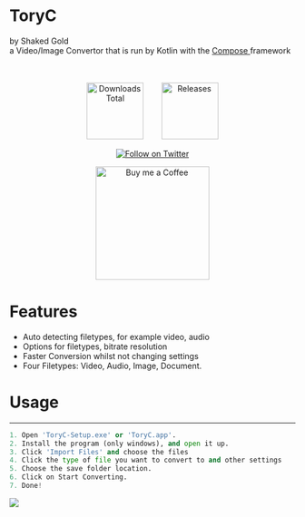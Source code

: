 # ToryC
by Shaked Gold <br>
a Video/Image Convertor that is run by Kotlin with the <a href="https://github.com/JetBrains/compose-jb" target="blank">Compose </a>framework<br>
<br>
<br>
<p align="center">
  <img src="https://img.shields.io/github/downloads/ShakedGold/Tory-C/total?color=lime" width="100" alt="Downloads Total"/>
  &nbsp&nbsp&nbsp&nbsp&nbsp&nbsp
  <a href="https://github.com/ShakedGold/Tory-C/releases/latest">
    <img src="https://img.shields.io/github/v/release/ShakedGold/Tory-C" width="100" alt="Releases"/>
  </a>
</p>
<p align="center">
  <a href="https://twitter.com/ShakedGold_" target="blank">
  <img src="https://img.shields.io/badge/ShakedGold_-1da1f2?style=for-the-badge&labelColor=1da1f2&color=1da1f2&logo=twitter&logoColor=white&label=Follow" alt="Follow on Twitter"/>
  </a>
</p>
<p align="center">
  <a href="https://ko-fi.com/shakedgold" target="blank">
  <img src="https://pedalingastronomer.files.wordpress.com/2021/07/bmc-button.png" width="200" alt="Buy me a Coffee"/>
    
  </a>
</p>

# Features
* Auto detecting filetypes, for example video, audio
* Options for filetypes, bitrate resolution
* Faster Conversion whilst not changing settings
* Four Filetypes: Video, Audio, Image, Document.

# Usage

---

```py
1. Open 'ToryC-Setup.exe' or 'ToryC.app'.
2. Install the program (only windows), and open it up.
3. Click 'Import Files' and choose the files
4. Click the type of file you want to convert to and other settings
5. Choose the save folder location.
6. Click on Start Converting.
7. Done!
```
<img src="https://i.imgur.com/ifkBFB1.gif">
